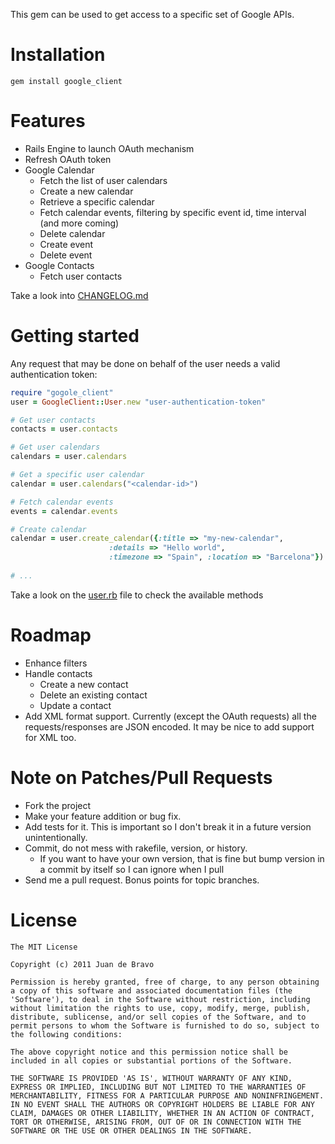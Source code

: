 This gem can be used to get access to a specific set of Google APIs.

# Installation

    gem install google_client

# Features

* Rails Engine to launch OAuth mechanism
* Refresh OAuth token
* Google Calendar
  * Fetch the list of user calendars
  * Create a new calendar
  * Retrieve a specific calendar
  * Fetch calendar events, filtering by specific event id, time interval (and more coming)
  * Delete calendar
  * Create event
  * Delete event
* Google Contacts
  * Fetch user contacts

Take a look into [CHANGELOG.md](google_client/blob/master/CHANGELOG.md)

# Getting started

Any request that may be done on behalf of the user needs a valid authentication token:

```ruby
require "gogole_client"
user = GoogleClient::User.new "user-authentication-token"

# Get user contacts
contacts = user.contacts

# Get user calendars
calendars = user.calendars

# Get a specific user calendar
calendar = user.calendars("<calendar-id>")

# Fetch calendar events
events = calendar.events

# Create calendar
calendar = user.create_calendar({:title => "my-new-calendar", 
                      :details => "Hello world", 
                      :timezone => "Spain", :location => "Barcelona"})
                      
# ...
```

Take a look on the [user.rb](google_client/blob/master/lib/google_client/user.rb) file to check the available methods

# Roadmap

* Enhance filters
* Handle contacts
    * Create a new contact
    * Delete an existing contact
    * Update a contact
* Add XML format support. Currently (except the OAuth requests) all the requests/responses are JSON encoded. It may be nice to add support for XML too.

# Note on Patches/Pull Requests

* Fork the project
* Make your feature addition or bug fix.
* Add tests for it. This is important so I don't break it in a future version unintentionally.
* Commit, do not mess with rakefile, version, or history.
  * If you want to have your own version, that is fine but bump version in a commit by itself so I can ignore when I pull
* Send me a pull request. Bonus points for topic branches.

# License

    The MIT License

    Copyright (c) 2011 Juan de Bravo

    Permission is hereby granted, free of charge, to any person obtaining
    a copy of this software and associated documentation files (the
    'Software'), to deal in the Software without restriction, including
    without limitation the rights to use, copy, modify, merge, publish,
    distribute, sublicense, and/or sell copies of the Software, and to
    permit persons to whom the Software is furnished to do so, subject to
    the following conditions:

    The above copyright notice and this permission notice shall be
    included in all copies or substantial portions of the Software.

    THE SOFTWARE IS PROVIDED 'AS IS', WITHOUT WARRANTY OF ANY KIND,
    EXPRESS OR IMPLIED, INCLUDING BUT NOT LIMITED TO THE WARRANTIES OF
    MERCHANTABILITY, FITNESS FOR A PARTICULAR PURPOSE AND NONINFRINGEMENT.
    IN NO EVENT SHALL THE AUTHORS OR COPYRIGHT HOLDERS BE LIABLE FOR ANY
    CLAIM, DAMAGES OR OTHER LIABILITY, WHETHER IN AN ACTION OF CONTRACT,
    TORT OR OTHERWISE, ARISING FROM, OUT OF OR IN CONNECTION WITH THE
    SOFTWARE OR THE USE OR OTHER DEALINGS IN THE SOFTWARE.
